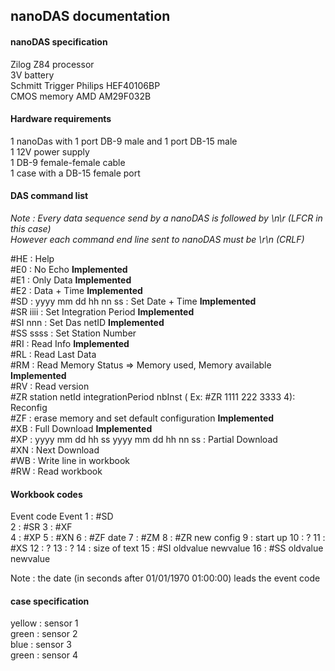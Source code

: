 ## nanoDAS documentation


#### nanoDAS specification

Zilog Z84 processor  
3V battery  
Schmitt Trigger Philips HEF40106BP  
CMOS memory AMD AM29F032B  

#### Hardware requirements
1 nanoDas with 1 port DB-9 male and 1 port DB-15 male  
1 12V power supply  
1 DB-9 female-female cable  
1 case with a DB-15 female port   

#### DAS command list

*Note : Every data sequence send by a nanoDAS is followed by \n\r (LFCR in this case)  
However each command end line sent to nanoDAS must  be  \r\n (CRLF)*  

  #HE : Help  
  #E0 : No Echo  **Implemented**     
  #E1 : Only Data **Implemented**    
  #E2 : Data + Time  **Implemented**  
  #SD : yyyy mm dd hh nn ss : Set Date + Time **Implemented**    
  #SR iiii : Set Integration Period  **Implemented**    
  #SI nnn : Set Das netID **Implemented**    
  #SS ssss : Set Station Number  
  #RI : Read Info **Implemented**  
  #RL : Read Last Data   
  #RM : Read Memory Status => Memory used, Memory available **Implemented**  
  #RV : Read version   
  #ZR station netId integrationPeriod nbInst ( Ex: #ZR 1111 222 3333 4): Reconfig   
  #ZF : erase memory and set default configuration **Implemented**   
  #XB : Full Download **Implemented**    
  #XP : yyyy mm dd hh ss yyyy mm dd hh nn ss : Partial Download  
  #XN : Next Download  
  #WB : Write line in workbook  
  #RW : Read workbook  


#### Workbook codes

  Event code    Event
   1          : #SD  
   2          : #SR 
   3          : #XF    
   4          : #XP
   5          : #XN 
   6          : #ZF date
   7          : #ZM 
   8          : #ZR new config 
   9          : start up
  10          : ? 
  11          : #XS 
  12          : ? 
  13          : ? 
  14          : size of text 
  15          : #SI oldvalue newvalue 
  16          : #SS oldvalue newvalue 
  
Note : the date (in seconds after 01/01/1970 01:00:00) leads the event code

#### case specification

yellow : sensor 1  
green : sensor 2  
blue : sensor 3   
green : sensor 4  

